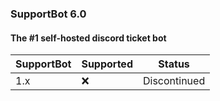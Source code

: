 ### SupportBot 6.0
#### The #1 self-hosted discord ticket bot

| SupportBot | Supported |    Status    |
|------------|-----------|--------------|
|    1.x     |    ❌     | Discontinued | 
